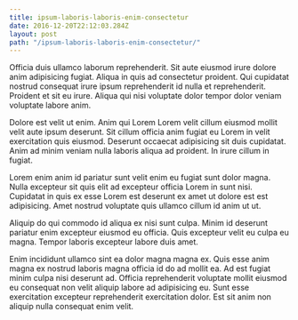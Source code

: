 ```yaml
---
title: ipsum-laboris-laboris-enim-consectetur
date: 2016-12-20T22:12:03.284Z
layout: post
path: "/ipsum-laboris-laboris-enim-consectetur/"
---
```


Officia duis ullamco laborum reprehenderit. Sit aute eiusmod irure dolore anim adipisicing fugiat. Aliqua in quis ad consectetur proident. Qui cupidatat nostrud consequat irure ipsum reprehenderit id nulla et reprehenderit. Proident et sit eu irure. Aliqua qui nisi voluptate dolor tempor dolor veniam voluptate labore anim.

Dolore est velit ut enim. Anim qui Lorem Lorem velit cillum eiusmod mollit velit aute ipsum deserunt. Sit cillum officia anim fugiat eu Lorem in velit exercitation quis eiusmod. Deserunt occaecat adipisicing sit duis cupidatat. Anim ad minim veniam nulla laboris aliqua ad proident. In irure cillum in fugiat.

Lorem enim anim id pariatur sunt velit enim eu fugiat sunt dolor magna. Nulla excepteur sit quis elit ad excepteur officia Lorem in sunt nisi. Cupidatat in quis ex esse Lorem est deserunt ex amet ut dolore est est adipisicing. Amet nostrud voluptate quis ullamco cillum id anim ut ut.

Aliquip do qui commodo id aliqua ex nisi sunt culpa. Minim id deserunt pariatur enim excepteur eiusmod eu officia. Quis excepteur velit eu culpa eu magna. Tempor laboris excepteur labore duis amet.

Enim incididunt ullamco sint ea dolor magna magna ex. Quis esse anim magna ex nostrud laboris magna officia id do ad mollit ea. Ad est fugiat minim culpa nisi deserunt ad. Officia reprehenderit voluptate mollit eiusmod eu consequat non velit aliquip labore ad adipisicing eu. Sunt esse exercitation excepteur reprehenderit exercitation dolor. Est sit anim non aliquip nulla consequat enim velit.